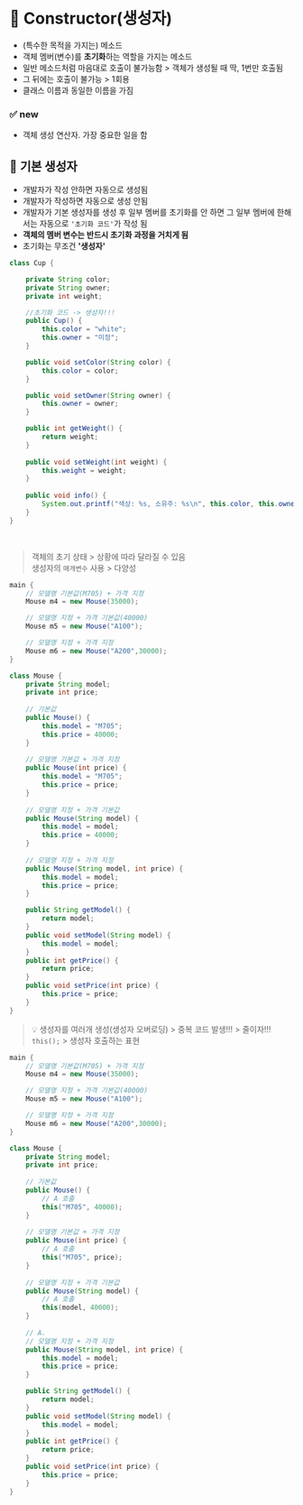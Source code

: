# 📌 Constructor(생성자)
- (특수한 목적을 가지는) 메소드
- 객체 멤버(변수)를 **초기화**하는 역할을 가지는 메소드
- 일반 메소드처럼 마음대로 호출이 불가능함 > 객체가 생성될 때 딱, 1번만 호출됨 
- 그 뒤에는 호출이 불가능 > 1회용
- 클래스 이름과 동일한 이름을 가짐

### ✅ new
- 객체 생성 연산자. 가장 중요한 일을 함

## 📌 기본 생성자
- 개발자가 작성 안하면 자동으로 생성됨
- 개발자가 작성하면 자동으로 생성 안됨
- 개발자가 기본 생성자를 생성 후 일부 멤버를 초기화를 안 하면 그 일부 멤버에 한해서는 자동으로 `'초기화 코드'`가 작성 됨
- **객체의 멤버 변수는 반드시 초기화 과정을 거치게 됨**
- 초기화는 무조건 **'생성자'**
```java
class Cup {

	private String color;
	private String owner;
	private int weight;

	//초기화 코드 -> 생성자!!!
	public Cup() {
		this.color = "white";
		this.owner = "미정";
	}

	public void setColor(String color) {
		this.color = color;
	}

	public void setOwner(String owner) {
		this.owner = owner;
	}

	public int getWeight() {
		return weight;
	}
	
	public void setWeight(int weight) {
		this.weight = weight;
	}
	
	public void info() {
		System.out.printf("색상: %s, 소유주: %s\n", this.color, this.owner);
	}
}
```
<br>

> 객체의 초기 상태 > 상황에 따라 달라질 수 있음 <br>
> 생성자의 `매개변수` 사용 > 다양성 <br>

```java
main {
	// 모델명 기본값(M705) + 가격 지정
	Mouse m4 = new Mouse(35000);

	// 모델명 지정 + 가격 기본값(40000)
	Mouse m5 = new Mouse("A100");

	// 모델명 지정 + 가격 지정
	Mouse m6 = new Mouse("A200",30000);
}

class Mouse {
	private String model;
	private int price;
	
	// 기본값
	public Mouse() {
		this.model = "M705";
		this.price = 40000;
	}
	
	// 모델명 기본값 + 가격 지정
	public Mouse(int price) {
		this.model = "M705";
		this.price = price;
	}
	
	// 모델명 지정 + 가격 기본값
	public Mouse(String model) {
		this.model = model;
		this.price = 40000;
	}
	
	// 모델명 지정 + 가격 지정
	public Mouse(String model, int price) {
		this.model = model;
		this.price = price;
	}

	public String getModel() {
		return model;
	}
	public void setModel(String model) {
		this.model = model;
	}
	public int getPrice() {
		return price;
	}
	public void setPrice(int price) {
		this.price = price;
	}
}
```

> 💡 생성자를 여러개 생성(생성자 오버로딩) > 중복 코드 발생!!! > 줄이자!!! <br>
> `this();` > 생성자 호출하는 표현
```java
main {
	// 모델명 기본값(M705) + 가격 지정
	Mouse m4 = new Mouse(35000);

	// 모델명 지정 + 가격 기본값(40000)
	Mouse m5 = new Mouse("A100");

	// 모델명 지정 + 가격 지정
	Mouse m6 = new Mouse("A200",30000);
}

class Mouse {
	private String model;
	private int price;
	
	// 기본값
	public Mouse() {
		// A 호출
		this("M705", 40000);
	}
	
	// 모델명 기본값 + 가격 지정
	public Mouse(int price) {
		// A 호출
		this("M705", price);
	}
	
	// 모델명 지정 + 가격 기본값
	public Mouse(String model) {
		// A 호출
		this(model, 40000);
	}
	
	// A.
	// 모델명 지정 + 가격 지정
	public Mouse(String model, int price) {
		this.model = model;
		this.price = price;
	}

	public String getModel() {
		return model;
	}
	public void setModel(String model) {
		this.model = model;
	}
	public int getPrice() {
		return price;
	}
	public void setPrice(int price) {
		this.price = price;
	}
}
```
